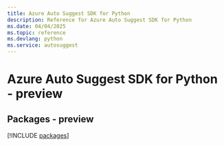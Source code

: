 ```yaml
---
title: Azure Auto Suggest SDK for Python
description: Reference for Azure Auto Suggest SDK for Python
ms.date: 04/04/2025
ms.topic: reference
ms.devlang: python
ms.service: autosuggest
---
```

# Azure Auto Suggest SDK for Python - preview
## Packages - preview
[!INCLUDE [packages](auto-suggest-index.md)]
